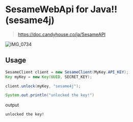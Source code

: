 # SesameWebApi for Java!! (sesame4j)
> https://doc.candyhouse.co/ja/SesameAPI

![IMG_0734](https://user-images.githubusercontent.com/54303857/174175724-21a1ea6b-d51f-4a5f-b091-38d1b0aaee50.jpg)


## Usage
```java
SesameClient client = new SesameClient(MyKey.API_KEY);
Key myKey = new Key(UUID, SECRET_KEY);

client.unlock(myKey, "sesame4j");

System.out.println("unlocked the key!")
```
output
```
unlocked the key!
```
